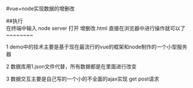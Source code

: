 #vue+node实现数据的增删改

##执行  
在终端中输入   node server
打开          增删改.html
直接在浏览器中进行操作就可以了~~~~~~~~




1 demo中的技术主要是基于现在最流行的vue的框架和node制作的一个小型服务器

2 数据库用1.json文件代替，所有数据都是在里面进行改变

3 数据交互主要是自己写的一个小的不全面的ajax实现 get post请求





